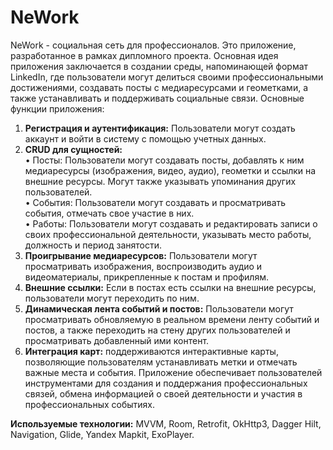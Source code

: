 # NeWork

NeWork - социальная сеть для профессионалов. Это приложение, разработанное в рамках дипломного проекта. Основная идея приложения заключается в создании среды, напоминающей формат LinkedIn, где пользователи могут делиться своими профессиональными достижениями, создавать посты с медиаресурсами и геометками, а также устанавливать и поддерживать социальные связи.
Основные функции приложения:
  1.	**Регистрация и аутентификация:** Пользователи могут создать аккаунт и войти в систему с помощью учетных данных.
  2.	**CRUD для сущностей:**  
    •	Посты: Пользователи могут создавать посты, добавлять к ним медиаресурсы (изображения, видео, аудио), геометки и ссылки на внешние ресурсы. Могут также указывать упоминания других пользователей.    
    •	События: Пользователи могут создавать и просматривать события, отмечать свое участие в них.    
    •	Работы: Пользователи могут создавать и редактировать записи о своих профессиональной деятельности, указывать место работы, должность и период занятости.  
  4.	**Проигрывание медиаресурсов:** Пользователи могут просматривать изображения, воспроизводить аудио и видеоматериалы, прикрепленные к постам и профилям.
  5.	**Внешние  ссылки:**  Если в постах есть ссылки на внешние ресурсы, пользователи могут переходить по ним.
  6.	**Динамическая лента событий и постов:** Пользователи могут просматривать обновляемую в реальном времени ленту событий и постов, а также переходить на стену других пользователей и просматривать добавленный ими         контент.
  7.	**Интеграция карт:** поддерживаются интерактивные карты, позволяющие пользователям устанавливать метки и отмечать важные места и события. 
Приложение обеспечивает пользователей инструментами для создания и поддержания профессиональных связей, обмена информацией о своей деятельности и участия в профессиональных событиях.

**Используемые технологии:** MVVM, Room, Retrofit, OkHttp3, Dagger Hilt, Navigation, Glide, Yandex Mapkit, ExoPlayer.
